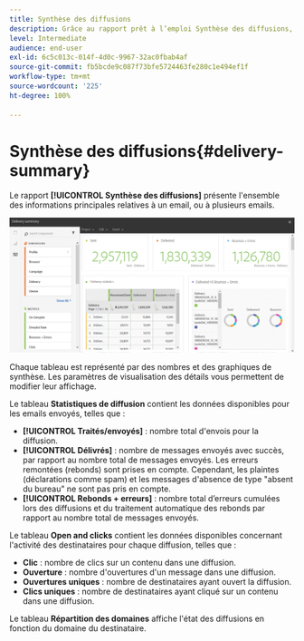 ```yaml
---
title: Synthèse des diffusions
description: Grâce au rapport prêt à l’emploi Synthèse des diffusions, découvrez les statistiques de vos diffusions comme le nombre d’envois, de rebonds et d’ouvertures.
level: Intermediate
audience: end-user
exl-id: 6c5c013c-014f-4d0c-9967-32ac0fbab4af
source-git-commit: fb5bcde9c087f73bfe5724463fe280c1e494ef1f
workflow-type: tm+mt
source-wordcount: '225'
ht-degree: 100%

---
```


# Synthèse des diffusions{#delivery-summary}

Le rapport **[!UICONTROL Synthèse des diffusions]** présente l&#39;ensemble des informations principales relatives à un email, ou à plusieurs emails.

![](assets/campaign_reports_1.png)

Chaque tableau est représenté par des nombres et des graphiques de synthèse. Les paramètres de visualisation des détails vous permettent de modifier leur affichage.

Le tableau **Statistiques de diffusion** contient les données disponibles pour les emails envoyés, telles que :

* **[!UICONTROL Traités/envoyés]** : nombre total d&#39;envois pour la diffusion.
* **[!UICONTROL Délivrés]** : nombre de messages envoyés avec succès, par rapport au nombre total de messages envoyés. Les erreurs remontées (rebonds) sont prises en compte. Cependant, les plaintes (déclarations comme spam) et les messages d&#39;absence de type &quot;absent du bureau&quot; ne sont pas pris en compte.
* **[!UICONTROL Rebonds + erreurs]** : nombre total d’erreurs cumulées lors des diffusions et du traitement automatique des rebonds par rapport au nombre total de messages envoyés.

Le tableau **Open and clicks** contient les données disponibles concernant l&#39;activité des destinataires pour chaque diffusion, telles que :

* **Clic** : nombre de clics sur un contenu dans une diffusion.
* **Ouverture** : nombre d&#39;ouvertures d&#39;un message dans une diffusion.
* **Ouvertures uniques** : nombre de destinataires ayant ouvert la diffusion.
* **Clics uniques** : nombre de destinataires ayant cliqué sur un contenu dans une diffusion.

Le tableau **Répartition des domaines** affiche l&#39;état des diffusions en fonction du domaine du destinataire.

